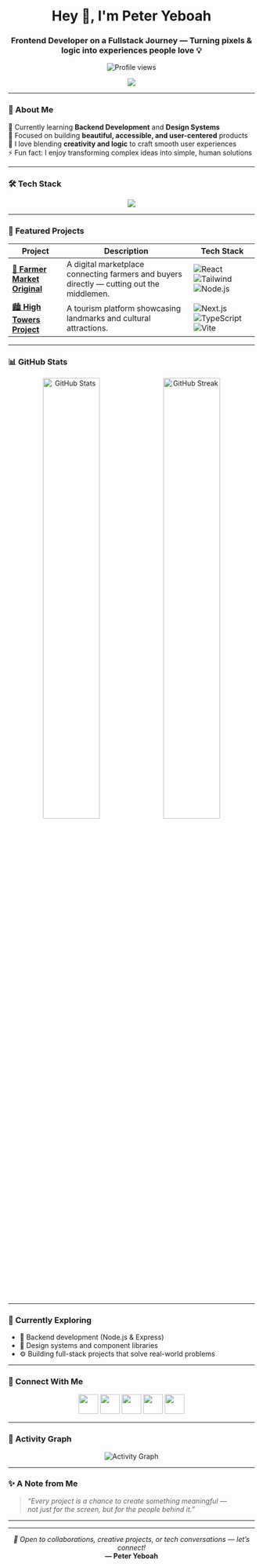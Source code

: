 <!-- 🌟 HEADER -->
<h1 align="center">Hey 👋, I'm Peter Yeboah</h1>
<h3 align="center">Frontend Developer on a Fullstack Journey — Turning pixels & logic into experiences people love 💡</h3>

<p align="center">
  <img src="https://komarev.com/ghpvc/?username=peter-yeboah&label=Profile%20views&color=0e75b6&style=flat" alt="Profile views" />
</p>

<p align="center">
  <a href="https://farmer-market-original.vercel.app/" target="_blank">
    <img src="https://img.shields.io/badge/🔗%20Live%20Demo%20Here-brightgreen?style=for-the-badge" />
  </a>
</p>

---

### 🧠 About Me  
🌱 Currently learning **Backend Development** and **Design Systems**  
🎯 Focused on building **beautiful, accessible, and user-centered** products  
💬 I love blending **creativity and logic** to craft smooth user experiences  
⚡ Fun fact: I enjoy transforming complex ideas into simple, human solutions  

---

### 🛠️ Tech Stack  
<p align="center">
  <img src="https://skillicons.dev/icons?i=html,css,js,ts,react,next,tailwind,figma,git,nodejs,vite" />
</p>

---

### 🚀 Featured Projects  

| Project | Description | Tech Stack |
|----------|--------------|------------|
| [🌾 **Farmer Market Original**](https://farmer-market-original.vercel.app/) | A digital marketplace connecting farmers and buyers directly — cutting out the middlemen. | ![React](https://img.shields.io/badge/-React-blue) ![Tailwind](https://img.shields.io/badge/-TailwindCSS-38BDF8) ![Node.js](https://img.shields.io/badge/-Node.js-68A063) |
| [🏙️ **High Towers Project**](https://high-towers.vercel.app/) | A tourism platform showcasing landmarks and cultural attractions. | ![Next.js](https://img.shields.io/badge/-Next.js-black) ![TypeScript](https://img.shields.io/badge/-TypeScript-3178C6) ![Vite](https://img.shields.io/badge/-Vite-646CFF) |

---

### 📊 GitHub Stats  
<p align="center">
  <img width="48%" src="https://github-readme-stats.vercel.app/api?username=peter-yeboah&show_icons=true&theme=tokyonight" alt="GitHub Stats" />
  <img width="48%" src="https://github-readme-streak-stats.herokuapp.com/?user=peter-yeboah&theme=tokyonight" alt="GitHub Streak" />
</p>

---

### 🌱 Currently Exploring  
- 🧩 Backend development (Node.js & Express)  
- 🎨 Design systems and component libraries  
- ⚙️ Building full-stack projects that solve real-world problems  

---

### 🤝 Connect With Me  
<p align="center">
  <a href="https://www.linkedin.com/in/bamidele-yeboah-a3a662187"><img src="https://skillicons.dev/icons?i=linkedin" height="40" /></a>
  <a href="https://x.com/NicheP09?s=08"><img src="https://skillicons.dev/icons?i=twitter" height="40" /></a>
  <a href="https://www.instagram.com/nichepetedev?igsh=OGQ5ZDc2ODk2ZA=="><img src="https://skillicons.dev/icons?i=instagram" height="40" /></a>
  <a href="mailto:peteryeboah09@gmail.com"><img src="https://skillicons.dev/icons?i=gmail" height="40" /></a>
  <a href="https://wa.me/2349135281352"><img src="https://cdn.simpleicons.org/whatsapp/25D366" height="40" /></a>
</p>

---

### 🧩 Activity Graph  
<p align="center">
  <img src="https://github-readme-activity-graph.vercel.app/graph?username=peter-yeboah&theme=tokyo-night" alt="Activity Graph" />
</p>

---

### ✨ A Note from Me  
> *“Every project is a chance to create something meaningful —  
> not just for the screen, but for the people behind it.”*

---

<hr/>
<p align="center">
  <i>💬 Open to collaborations, creative projects, or tech conversations — let’s connect!</i><br/>
  <b>— Peter Yeboah</b>
</p>

